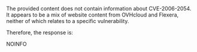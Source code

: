 The provided content does not contain information about CVE-2006-2054. It appears to be a mix of website content from OVHcloud and Flexera, neither of which relates to a specific vulnerability.

Therefore, the response is:

NOINFO